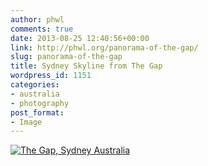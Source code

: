 ```yaml
---
author: phwl
comments: true
date: 2013-08-25 12:40:56+00:00
link: http://phwl.org/panorama-of-the-gap/
slug: panorama-of-the-gap
title: Sydney Skyline from The Gap
wordpress_id: 1151
categories:
- australia
- photography
post_format:
- Image
---
```


[![The Gap, Sydney Australia](/assets/images/2013/08/gappano-1024x387.jpg)](/assets/images/2013/08/gappano.jpg)

